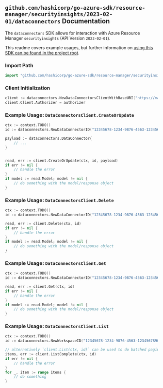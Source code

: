 
## `github.com/hashicorp/go-azure-sdk/resource-manager/securityinsights/2023-02-01/dataconnectors` Documentation

The `dataconnectors` SDK allows for interaction with Azure Resource Manager `securityinsights` (API Version `2023-02-01`).

This readme covers example usages, but further information on [using this SDK can be found in the project root](https://github.com/hashicorp/go-azure-sdk/tree/main/docs).

### Import Path

```go
import "github.com/hashicorp/go-azure-sdk/resource-manager/securityinsights/2023-02-01/dataconnectors"
```


### Client Initialization

```go
client := dataconnectors.NewDataConnectorsClientWithBaseURI("https://management.azure.com")
client.Client.Authorizer = authorizer
```


### Example Usage: `DataConnectorsClient.CreateOrUpdate`

```go
ctx := context.TODO()
id := dataconnectors.NewDataConnectorID("12345678-1234-9876-4563-123456789012", "example-resource-group", "workspaceValue", "dataConnectorIdValue")

payload := dataconnectors.DataConnector{
	// ...
}


read, err := client.CreateOrUpdate(ctx, id, payload)
if err != nil {
	// handle the error
}
if model := read.Model; model != nil {
	// do something with the model/response object
}
```


### Example Usage: `DataConnectorsClient.Delete`

```go
ctx := context.TODO()
id := dataconnectors.NewDataConnectorID("12345678-1234-9876-4563-123456789012", "example-resource-group", "workspaceValue", "dataConnectorIdValue")

read, err := client.Delete(ctx, id)
if err != nil {
	// handle the error
}
if model := read.Model; model != nil {
	// do something with the model/response object
}
```


### Example Usage: `DataConnectorsClient.Get`

```go
ctx := context.TODO()
id := dataconnectors.NewDataConnectorID("12345678-1234-9876-4563-123456789012", "example-resource-group", "workspaceValue", "dataConnectorIdValue")

read, err := client.Get(ctx, id)
if err != nil {
	// handle the error
}
if model := read.Model; model != nil {
	// do something with the model/response object
}
```


### Example Usage: `DataConnectorsClient.List`

```go
ctx := context.TODO()
id := dataconnectors.NewWorkspaceID("12345678-1234-9876-4563-123456789012", "example-resource-group", "workspaceValue")

// alternatively `client.List(ctx, id)` can be used to do batched pagination
items, err := client.ListComplete(ctx, id)
if err != nil {
	// handle the error
}
for _, item := range items {
	// do something
}
```
